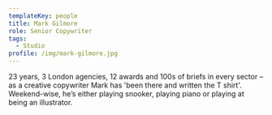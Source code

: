 ```yaml
---
templateKey: people
title: Mark Gilmore
role: Senior Copywriter
tags:
  - Studio
profile: /img/mark-gilmore.jpg
---
```

23 years, 3 London agencies, 12 awards and 100s of briefs in every sector – as a creative copywriter Mark has 'been there and written the T shirt'. Weekend-wise, he’s either playing snooker, playing piano or playing at being an illustrator.
